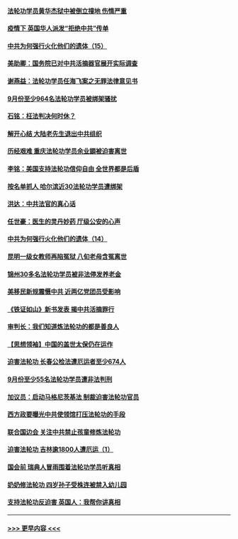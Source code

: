 #### [法轮功学员黄华杰狱中被倒立撞地 伤情严重](../pages/prog424/a102967198.md?t=10201602) 
#### [疫情下 英国华人派发“拒绝中共”传单](../pages/prog424/a102967173.md?t=10201602) 
#### [中共为何强行火化他们的遗体（15）](../pages/prog424/a102966369.md?t=10201602) 
#### [美助卿：国务院已对中共活摘器官展开实际调查](../pages/prog424/a102966019.md?t=10201602) 
#### [谢燕益：法轮功学员任海飞案之无罪法律意见书](../pages/prog424/a102965321.md?t=10201602) 
#### [9月份至少964名法轮功学员被绑架骚扰](../pages/prog424/a102965280.md?t=10201602) 
#### [石铭：枉法判决何时休？](../pages/prog424/a102964615.md?t=10201602) 
#### [解开心结 大陆老先生退出中共组织](../pages/prog424/a102964417.md?t=10201602) 
#### [历经艰难 重庆法轮功学员余业顗被迫害离世](../pages/prog424/a102963098.md?t=10201602) 
#### [李铭：美国支持法轮功信仰自由 全世界都是后盾](../pages/prog424/a102963547.md?t=10201602) 
#### [按名单抓人 哈尔滨近30法轮功学员遭绑架](../pages/prog424/a102963477.md?t=10201602) 
#### [洪达：中共法官的真心话](../pages/prog424/a102963197.md?t=10201602) 
#### [任世豪：医生的灵丹妙药 厅级公安的心声](../pages/prog424/a102962892.md?t=10201602) 
#### [中共为何强行火化他们的遗体（14）](../pages/prog424/a102962893.md?t=10201602) 
#### [昆明一级女教师再陷冤狱 八旬老母含冤离世](../pages/prog424/a102962888.md?t=10201602) 
#### [锦州30多名法轮功学员被非法停发养老金](../pages/prog424/a102962208.md?t=10201602) 
#### [美移民新规震慑中共 近两亿党团员受影响](../pages/prog424/a102962187.md?t=10201602) 
#### [《铁证如山》新书发表 揭中共活摘罪行](../pages/prog424/a102961627.md?t=10201602) 
#### [审判长：我们知道炼法轮功的都是善良人](../pages/prog424/a102961388.md?t=10201602) 
#### [【思想领袖】中国的盖世太保仍在运作](../pages/prog424/a102961250.md?t=10201602) 
#### [迫害法轮功 长春公检法遭厄运者至少674人](../pages/prog424/a102960963.md?t=10201602) 
#### [9月份至少55名法轮功学员遭非法判刑](../pages/prog424/a102960450.md?t=10201602) 
#### [加议员：启动马格尼茨基法 制裁迫害法轮功官员](../pages/prog424/a102960464.md?t=10201602) 
#### [西方政要曝光中共使领馆打压法轮功的手段](../pages/prog424/a102960438.md?t=10201602) 
#### [联合国边会 关注中共禁止孩童修炼法轮功](../pages/prog424/a102960427.md?t=10201602) 
#### [迫害法轮功 吉林逾1800人遭厄运（1）](../pages/prog424/a102959351.md?t=10201602) 
#### [国会前 瑞典人冒雨围着法轮功学员听真相](../pages/prog424/a102958701.md?t=10201602) 
#### [奶奶修法轮功 四岁孙子受株连被禁入幼儿园](../pages/prog424/a102957998.md?t=10201602) 
#### [支持法轮功反迫害 英国人：我帮你讲真相](../pages/prog424/a102957812.md?t=10201602) 

----
#### [ >>> 更早内容 <<< ](../indexes/prog424-earlier.md)
